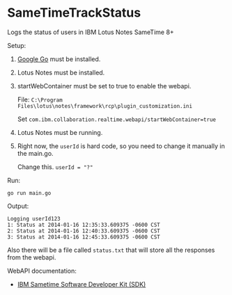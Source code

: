 SameTimeTrackStatus
===================

Logs the status of users in IBM Lotus Notes SameTime 8+


Setup:

1. [Google Go](http://golang.org/) must be installed.
2. Lotus Notes must be installed.
3. startWebContainer must be set to true to enable the webapi.

    File: `C:\Program Files\lotus\notes\framework\rcp\plugin_customization.ini`
    
    Set `com.ibm.collaboration.realtime.webapi/startWebContainer=true`

4. Lotus Notes must be running.
5. Right now, the `userId` is hard code, so you need to change it manually in the main.go.

    Change this. `userId = "?"`

Run:

    go run main.go
    
Output:

	Logging userId123
	1: Status at 2014-01-16 12:35:33.609375 -0600 CST
	2: Status at 2014-01-16 12:40:33.609375 -0600 CST
	3: Status at 2014-01-16 12:45:33.609375 -0600 CST
	
Also there will be a file called `status.txt` that will store all the responses from the webapi.

WebAPI documentation:

- [IBM Sametime Software Developer Kit (SDK)](http://www14.software.ibm.com/webapp/download/nochargesearch.jsp?q0=&k=ALL&S_TACT=104CBW71&status=Active&b=Lotus&sr=1&q=sametime+sdk&ibm-search=Search)
